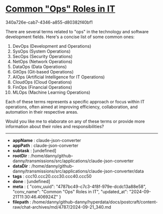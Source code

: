 # [Common "Ops" Roles in IT](https://claude.ai/chat/4787bc49-c7c3-4f8f-979e-dcdc13a88e58)

340a726e-cab7-4346-a855-d80382f40bf1

 There are several terms related to "ops" in the technology and software development fields. Here's a concise list of some common ones:

1. DevOps (Development and Operations)
2. SysOps (System Operations)
3. SecOps (Security Operations)
4. NetOps (Network Operations)
5. DataOps (Data Operations)
6. GitOps (Git-based Operations)
7. AIOps (Artificial Intelligence for IT Operations)
8. CloudOps (Cloud Operations)
9. FinOps (Financial Operations)
10. MLOps (Machine Learning Operations)

Each of these terms represents a specific approach or focus within IT operations, often aimed at improving efficiency, collaboration, and automation in their respective areas.

Would you like me to elaborate on any of these terms or provide more information about their roles and responsibilities?

---

* **appName** : claude-json-converter
* **appPath** : claude-json-converter
* **subtask** : [undefined]
* **rootDir** : /home/danny/github-danny/transmissions/src/applications/claude-json-converter
* **dataDir** : /home/danny/github-danny/transmissions/src/applications/claude-json-converter/data
* **tags** : ccc10.ccc20.ccc30.ccc40.ccc50
* **done** : [undefined]
* **meta** : {
  "conv_uuid": "4787bc49-c7c3-4f8f-979e-dcdc13a88e58",
  "conv_name": "Common \"Ops\" Roles in IT",
  "updated_at": "2024-09-21T11:30:46.406924Z"
}
* **filepath** : /home/danny/github-danny/hyperdata/docs/postcraft/content-raw/chat-archives/md/4787/2024-09-21_340.md